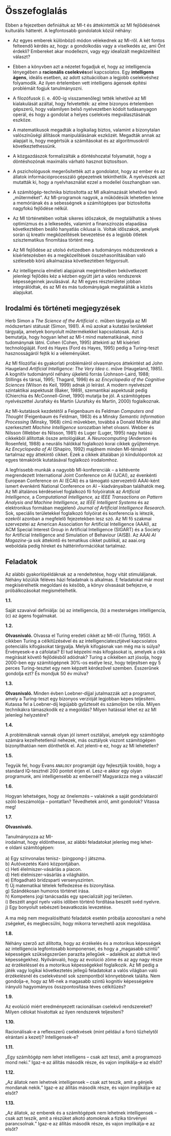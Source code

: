 <?xml version="1.0" encoding="UTF-8" standalone="no"?>

<html xmlns="http://www.w3.org/1999/xhtml"><head><meta name="generator" content="DocBook XSL Stylesheets V1.76.1"/></head><body><div class="section" title="Összefoglalás"><div class="titlepage"><div><div><h1 class="title"><a id="id520494"/>Összefoglalás</h1></div></div></div><p>Ebben a fejezetben definiáltuk az MI-t és áttekintettük az MI fejlődésének kulturális hátterét. A legfontosabb gondolatok közül néhány:</p><div class="itemizedlist"><ul class="itemizedlist"><li class="listitem"><p>Az egyes emberek különböző módon vélekednek az MI-ről. A két fontos felteendő kérdés az, hogy: a gondolkodás vagy a viselkedés az, ami Önt érdekli? Embereket akar modellezni, vagy egy idealizált megközelítést választ?</p></li></ul></div><div class="itemizedlist"><ul class="itemizedlist"><li class="listitem"><p>Ebben a könyvben azt a nézetet fogadjuk el, hogy az intelligencia lényegében a <span class="strong"><strong>racio</strong></span><span class="strong"><strong>nális cselekvés</strong></span>sel kapcsolatos. Egy <span class="strong"><strong>intelligens ágens</strong></span>, ideális esetben, az adott szituációban a legjobb cselekvéshez folyamodik. Az ilyen értelemben vett intelligens ágensek építési problémáit fogjuk tanulmányozni.</p></li><li class="listitem"><p>A filozófusok (i. e. 400-ig visszamenőleg) tették lehetővé az MI kialakulását azáltal, hogy felvetették: az elme bizonyos értelemben gépszerű, hogy valamilyen belső nyelvezetben kódolt tudásanyagon operál, és hogy a gondolat a helyes cselekvés megválasztásának eszköze.</p></li><li class="listitem"><p>A matematikusok megadták a logikailag biztos, valamint a bizonytalan valószínűségi állítások manipulálásának eszközét. Megadták annak az alapjait is, hogy megértsük a számításokat és az algoritmusokról következtethessünk.</p></li><li class="listitem"><p>A közgazdászok formalizálták a döntéshozatal folyamatát, hogy a döntéshozónak maximális várható hasznot biztosítson.</p></li><li class="listitem"><p>A pszichológusok megerősítették azt a gondolatot, hogy az ember és az állatok információprocesszáló gépezetnek tekinthetők. A nyelvészek azt mutatták ki, hogy a nyelvhasználat ezzel a modellel összhangban van.</p></li><li class="listitem"><p>A számítógép-technika biztosította az MI alkalmazását lehetővé tevő „műterméket”. Az MI-programok nagyok, a működésük lehetetlen lenne a memóriának és a sebességnek a számítógépes ipar biztosította nagyfokú fejlődése nélkül.</p></li><li class="listitem"><p>Az MI történetében voltak sikeres időszakok, de megtalálhatók a téves optimizmus és a lelkesedés, valamint a finanszírozás elapadása következtében beálló hanyatlás ciklusai is. Voltak időszakok, amelyek során új kreatív megközelítések bevezetése és a legjobb ötletek szisztematikus finomítása történt meg.</p></li><li class="listitem"><p>Az MI fejlődése az utolsó évtizedben a tudományos módszereknek a kísérletezésben és a megközelítések összehasonlításában való szélesebb körű alkalmazása következtében felgyorsult.</p></li><li class="listitem"><p>Az intelligencia elméleti alapjainak megértésében bekövetkezett jelenlegi fejlődés kéz a kézben együtt járt a valós rendszerek képességeinek javulásával. Az MI egyes részterületei jobban integrálódtak, és az MI és más tudományágak megtalálták a közös alapjukat.</p></li></ul></div><div class="section" title="Irodalmi és történeti megjegyzések"><div class="titlepage"><div><div><h2 class="title"><a id="id520322"/>Irodalmi és történeti megjegyzések</h2></div></div></div><p>Herb Simon a <span class="emphasis"><em>The Science of the Artificial</em></span> c. műben tárgyalja az MI módszertani státusát (Simon, 1981). A mű azokat a kutatási területeket tárgyalja, amelyek bonyolult műtermékekkel kapcsolatosak. Azt is bemutatja, hogy hogyan lehet az MI-t mind matematikának, mind tudománynak látni. Cohen (Cohen, 1995) áttekinti az MI kísérleti technológiáját. Ford és Hayes (Ford és Hayes, 1995) pedig a Turing-teszt hasznosságáról fejtik ki a véleményüket.</p><p>Az MI filozófiai és gyakorlati problémáiról olvasmányos áttekintést ad John Haugeland <span class="emphasis"><em>Artificial Intelligence: The Very Idea</em></span> c. műve (Haugeland, 1985). A kognitív tudományról néhány újkeletű forrás (Johnson-Laird, 1988; Stillings és társai, 1995; Thagard, 1996) és az <span class="emphasis"><em>Encyclopedia of the Cognitive Sciences</em></span> (Wilson és Keil, 1999) adnak jó leírást. A modern nyelvészet szintaktikai aspektusát (Baker, 1989), szemantikai aspektusát pedig (Chierchia és McConnell-Ginet, 1990) mutatja be jól. A számítógépes nyelvészettel Jurafsky és Martin (Jurafsky és Martin, 2000) foglalkoznak.</p><p>Az MI-kutatások kezdetétől a Feigenbaum és Feldman <span class="emphasis"><em>Computers and Thought</em></span> (Feigenbaum és Feldman, 1963) és a Minsky <span class="emphasis"><em>Semantic Information Processing</em></span> (Minsky, 1968) című művekben, továbbá a Donald Michie által szerkesztett <span class="emphasis"><em>Machine Intelligence</em></span> sorozatban lehet olvasni. Webber és Nilsson (Webber és Nilsson, 1981) és Luger (Luger, 1995) nagy hatású cikkekből állítottak össze antológiákat. A <span class="emphasis"><em>Neurocomputing</em></span> (Anderson és Rosenfeld, 1988) a neurális hálókkal foglalkozó korai cikkek gyűjteménye. Az <span class="emphasis"><em>Encyclopedia of AI</em></span> (Shapiro, 1992) majdnem minden MI-témáról tartalmaz egy áttekintő cikket. Ezek a cikkek általában jó kiindulópontok az egyes témakörök kutatásával foglalkozó irodalomhoz. </p><p>A legfrissebb munkák a nagyobb MI-konferenciák – a kétévente megrendezett International Joint Conference on AI (IJCAI), az évenkénti European Conference on AI (ECAI) és a támogató szervezetről AAAI-ként ismert évenkénti National Conference on AI – kiadványaiban találhatók meg. Az MI általános kérdéseivel foglalkozó fő folyóiratok az <span class="emphasis"><em>Artificial Intelligence, </em></span>a<span class="emphasis"><em> Computational Intelligence, </em></span>az <span class="emphasis"><em>IEEE Transactions on Pattern Analysis and Machine Intelligence,</em></span> az <span class="emphasis"><em>IEEE Intelligent Systems</em></span> és az elektronikus formában megjelenő  <span class="emphasis"><em>Journal of Artificial Intelligence Research</em></span>. Sok, speciális területekkel foglalkozó folyóirat és konferencia is létezik, ezekről azonban a megfelelő fejezetekben lesz szó. Az MI fő szakmai szervezetei az American Association for Artificial Intelligence (AAAI), az ACM Special Interest Group in Artificial Intelligence (SIGART) és a Society for Artificial Intelligence and Simulation of Behaviour (AISB). Az AAAI <span class="emphasis"><em>AI Magazine</em></span>-ja sok áttekintő és tematikus cikket publikál, az aaai.org weboldala pedig híreket és háttérinformációkat tartalmaz.</p></div><div class="section" title="Feladatok"><div class="titlepage"><div><div><h2 class="title"><a id="id520154"/>Feladatok</h2></div></div></div><p>Az alábbi gyakorlópéldáknak az a rendeltetése, hogy vitát stimuláljanak. Néhány közülük féléves házi feladatnak is alkalmas. E feladatokat már most megkísérelhetik megoldani és később, a könyv olvasását befejezve, e próbálkozásokat megismételhetik.</p><p><span class="strong"><strong>1.1.</strong></span></p><p>Saját szavaival definiálja: (a) az intelligencia, (b) a mesterséges intelligencia, (c) az ágens fogalmakat.</p><p><span class="strong"><strong>1.2.</strong></span></p><p class="irodalom" title="Olvasnivaló"><strong>Olvasnivaló. </strong>Olvassa el Turing eredeti cikkét az MI-ről (Turing, 1950). A cikkben Turing a célkitűzésével és az intelligenciatesztjével kapcsolatos potenciális kifogásokat tárgyalja. Melyik kifogásnak van még ma is súlya? Érvényesek-e a cáfolatai? El tud képzelni más kifogásokat is, amelyek a cikk megírását követő fejlődésből adódnak? Turing a cikkében azt jósolja, hogy 2000-ben egy számítógépnek 30%-os esélye lesz, hogy teljesítsen egy 5 perces Turing-tesztet egy nem képzett kérdezővel szemben. Ésszerűnek gondolja ezt? És mondjuk 50 év múlva?</p><p><span class="strong"><strong>1.3.</strong></span></p><p class="irodalom" title="Olvasnivaló"><strong>Olvasnivaló. </strong>Minden évben Loebner-díjjal jutalmazzák azt a programot, amely a Turing-teszt egy bizonyos verzióját legjobban képes teljesíteni. Kutassa fel a Loebner-díj legújabb győztesét és számoljon be róla. Milyen technikákra támaszkodik ez a megoldás? Milyen hatással lehet ez az MI jelenlegi helyzetére?</p><p><span class="strong"><strong>1.4.</strong></span></p><p>A problémáknak vannak olyan jól ismert osztályai, amelyek egy számítógép számára kezelhetetlenül nehezek, más osztályok viszont számítógépen bizonyíthatóan nem dönthetők el. Azt jelenti-e ez, hogy az MI lehetetlen?</p><p><span class="strong"><strong>1.5.</strong></span></p><p>Tegyük fel, hogy Evans <code class="code">ANALOGY</code> programját úgy fejlesztjük tovább, hogy a standard IQ-tesztnél 200 pontot érjen el. Lesz-e akkor egy olyan programunk, ami intelligensebb az embernél? Magyarázza meg a válaszát!</p><p><span class="strong"><strong>1.6.</strong></span></p><p>Hogyan lehetséges, hogy az önelemzés – valakinek a saját gondolatairól szóló beszámolója – pontatlan? Tévedhetek arról, amit gondolok? Vitassa meg!</p><p><span class="strong"><strong>1.7.</strong></span></p><p class="irodalom" title="Olvasnivaló"><strong>Olvasnivaló. </strong></p><div class="literallayout"><p>Tanulmányozza az MI-irodalmat, hogy eldönthesse, az alábbi feladatokat jelenleg meg lehet-e oldani számítógépen:<br/>
<br/>
a) Egy színvonalas tenisz- (pingpong-) játszma.<br/>
b) Autóvezetés Kairó központjában.<br/>
c) Heti élelmiszer-vásárlás a piacon.<br/>
d) Heti élelmiszer-vásárlás a világhálón. <br/>
e) Elfogadható bridzsparti versenyszinten.<br/>
f) Új matematikai tételek felfedezése és bizonyítása.<br/>
g) Szándékosan humoros történet írása.<br/>
h) Kompetens jogi tanácsadás egy specializált jogi területen.<br/>
i) Beszélt angol nyelv valós időben történő fordítása beszélt svéd nyelvre.<br/>
j) Egy bonyolult sebészeti beavatkozás levezetése.<br/>
<br/>
A ma még nem megvalósítható feladatok esetén próbálja azonosítani a nehézségeket, és megbecsülni, hogy mikorra tervezhető azok megoldása. <br/>
</p></div><p><span class="strong"><strong>1.8.</strong></span></p><p>Néhány szerző azt állította, hogy az érzékelés és a motorikus képességek az intelligencia legfontosabb komponensei, és hogy a „magasabb szintű” képességek szükségszerűen parazita jellegűek – adalékok az alattuk levő képességekhez. Nyilvánvaló, hogy az evolúció zöme és az agy nagy része az érzékeléssel és a motorikus képességekkel foglalkozik. Az MI pedig a játék vagy logikai következtetés jellegű feladatokat a valós világban való érzékelésnél és cselekvésnél sok szempontból könnyebbnek találta. Nem gondolja-e, hogy az MI-nek a magasabb szintű kognitív képességekre irányuló hagyományos összpontosítása téves célkitűzés?</p><p><span class="strong"><strong>1.9.</strong></span></p><p>Az evolúció miért eredményezett racionálisan cselekvő rendszereket? Milyen célokat hivatottak az ilyen rendszerek teljesíteni?</p><p><span class="strong"><strong>1.10.</strong></span></p><p>Racionálisak-e a reflexszerű cselekvések (mint például a forró tűzhelytől elrántani a kezet)? Intelligensek-e?</p><p><span class="strong"><strong>1.11.</strong></span></p><p>„Egy számítógép nem lehet intelligens – csak azt teszi, amit a programozó mond neki.” Igaz-e az állítás második része, és vajon implikálja-e az elsőt?</p><p><span class="strong"><strong>1.12.</strong></span></p><p>„Az állatok nem lehetnek intelligensek – csak azt teszik, amit a génjeik mondanak nekik.” Igaz-e az állítás második része, és vajon implikálja-e az elsőt?</p><p><span class="strong"><strong>1.13.</strong></span></p><p>„Az állatok, az emberek és a számítógépek nem lehetnek intelligensek – csak azt teszik, amit a részüket alkotó atomoknak a fizika törvényei parancsolnak.” Igaz-e az állítás második része, és vajon implikálja-e az elsőt?</p></div></div></body></html>
